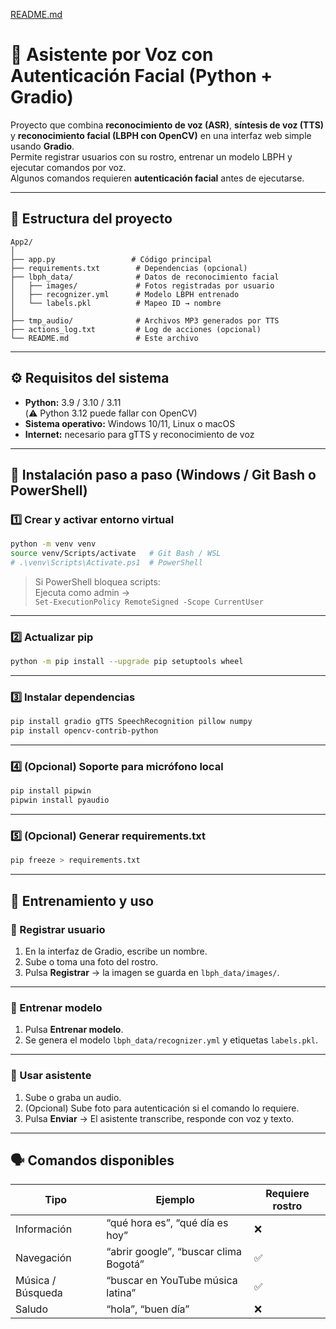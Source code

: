[README.md](https://github.com/user-attachments/files/23198096/README.md)
# 🤖 Asistente por Voz con Autenticación Facial (Python + Gradio)

Proyecto que combina **reconocimiento de voz (ASR)**, **síntesis de voz (TTS)** y **reconocimiento facial (LBPH con OpenCV)** en una interfaz web simple usando **Gradio**.  
Permite registrar usuarios con su rostro, entrenar un modelo LBPH y ejecutar comandos por voz.  
Algunos comandos requieren **autenticación facial** antes de ejecutarse.

---

## 📂 Estructura del proyecto

```
App2/
│
├── app.py                 # Código principal
├── requirements.txt        # Dependencias (opcional)
├── lbph_data/              # Datos de reconocimiento facial
│   ├── images/             # Fotos registradas por usuario
│   ├── recognizer.yml      # Modelo LBPH entrenado
│   └── labels.pkl          # Mapeo ID → nombre
│
├── tmp_audio/              # Archivos MP3 generados por TTS
├── actions_log.txt         # Log de acciones (opcional)
└── README.md               # Este archivo
```

---

## ⚙️ Requisitos del sistema

- **Python:** 3.9 / 3.10 / 3.11  
  (⚠️ Python 3.12 puede fallar con OpenCV)
- **Sistema operativo:** Windows 10/11, Linux o macOS  
- **Internet:** necesario para gTTS y reconocimiento de voz  

---

## 🚀 Instalación paso a paso (Windows / Git Bash o PowerShell)

### 1️⃣ Crear y activar entorno virtual
```bash
python -m venv venv
source venv/Scripts/activate   # Git Bash / WSL
# .\venv\Scripts\Activate.ps1  # PowerShell
```

> Si PowerShell bloquea scripts:  
> Ejecuta como admin →  
> `Set-ExecutionPolicy RemoteSigned -Scope CurrentUser`

---

### 2️⃣ Actualizar pip
```bash
python -m pip install --upgrade pip setuptools wheel
```

---

### 3️⃣ Instalar dependencias
```bash
pip install gradio gTTS SpeechRecognition pillow numpy
pip install opencv-contrib-python
```

---

### 4️⃣ (Opcional) Soporte para micrófono local
```bash
pip install pipwin
pipwin install pyaudio
```

---

### 5️⃣ (Opcional) Generar requirements.txt
```bash
pip freeze > requirements.txt
```

---

## 🧠 Entrenamiento y uso

### 🔹 Registrar usuario
1. En la interfaz de Gradio, escribe un nombre.  
2. Sube o toma una foto del rostro.  
3. Pulsa **Registrar** → la imagen se guarda en `lbph_data/images/`.

---

### 🔹 Entrenar modelo
1. Pulsa **Entrenar modelo**.  
2. Se genera el modelo `lbph_data/recognizer.yml` y etiquetas `labels.pkl`.  

---

### 🔹 Usar asistente
1. Sube o graba un audio.  
2. (Opcional) Sube foto para autenticación si el comando lo requiere.  
3. Pulsa **Enviar** → El asistente transcribe, responde con voz y texto.

---

## 🗣️ Comandos disponibles

| Tipo | Ejemplo | Requiere rostro |
|------|----------|----------------|
| Información | “qué hora es”, “qué día es hoy” | ❌ |
| Navegación | “abrir google”, “buscar clima Bogotá” | ✅ |
| Música / Búsqueda | “buscar en YouTube música latina” | ✅ |
| Saludo | “hola”, “buen día” | ❌ |
